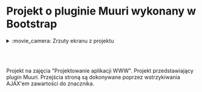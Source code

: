 # Projekt o pluginie Muuri wykonany w Bootstrap

<details><summary>:movie_camera: Zrzuty ekranu z projektu</summary>
<p align="center">
  <img src="https://github.com/trolit/Moje.dokumenty/blob/master/Projekty%20stron(PA%20WWW)/img/p3/1.PNG" height="350" /><br/><br/><br/>
  <img src="https://github.com/trolit/Moje.dokumenty/blob/master/Projekty%20stron(PA%20WWW)/img/p3/2.PNG" height="350" /> <br/><br/><br/>
  <img src="https://github.com/trolit/Moje.dokumenty/blob/master/Projekty%20stron(PA%20WWW)/img/p3/3.PNG" height="350" /> <br/><br/><br/>
  <img src="https://github.com/trolit/Moje.dokumenty/blob/master/Projekty%20stron(PA%20WWW)/img/p3/4.PNG" height="350" /> 
</p>
</details>

<br/><br/>

Projekt na zajęcia "Projektowanie aplikacji WWW". Projekt przedstawiający plugin Muuri. Przejścia stroną są dokonywane poprzez
wstrzykiwania AJAX'em zawartości do znacznika.